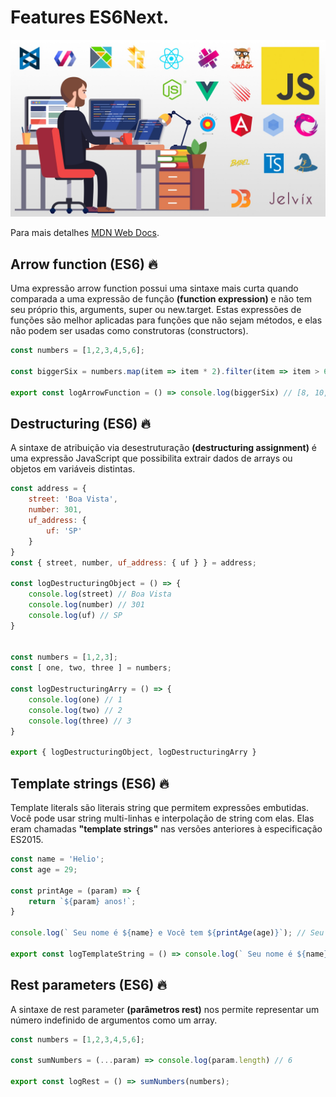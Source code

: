 # Features ES6Next.

<p align="center">
  <img src="images/image-readme.jpg" width="1000" title="javascript image">
</p>

Para mais detalhes [MDN Web Docs](https://developer.mozilla.org/pt-BR/docs/Web/JavaScript).

## Arrow function (ES6)  🔥

Uma expressão arrow function possui uma sintaxe mais curta quando comparada a uma expressão de função  **(function expression)** 
e não tem seu próprio this, arguments, super ou new.target. Estas expressões de funções são melhor aplicadas para funções que não sejam métodos, 
e elas não podem ser usadas como construtoras (constructors).

```javascript
const numbers = [1,2,3,4,5,6];

const biggerSix = numbers.map(item => item * 2).filter(item => item > 6);

export const logArrowFunction = () => console.log(biggerSix) // [8, 10, 12];
```

## Destructuring (ES6)  🔥

A sintaxe de atribuição via desestruturação  **(destructuring assignment)** é uma expressão JavaScript que possibilita extrair dados de arrays ou objetos em variáveis distintas.


```javascript
const address = {
    street: 'Boa Vista',
    number: 301,
    uf_address: {
        uf: 'SP'
    }
}
const { street, number, uf_address: { uf } } = address;

const logDestructuringObject = () => {
    console.log(street) // Boa Vista
    console.log(number) // 301
    console.log(uf) // SP
}


const numbers = [1,2,3];
const [ one, two, three ] = numbers;

const logDestructuringArry = () => {
    console.log(one) // 1
    console.log(two) // 2
    console.log(three) // 3
}

export { logDestructuringObject, logDestructuringArry }
```

## Template strings (ES6)  🔥

Template literals são literais string que permitem expressões embutidas. Você pode usar string multi-linhas e interpolação de string com elas. Elas eram chamadas **"template strings"** nas versões anteriores à especificação ES2015.

```javascript
const name = 'Helio';
const age = 29;

const printAge = (param) => {
    return `${param} anos!`;
}

console.log(` Seu nome é ${name} e Você tem ${printAge(age)}`); // Seu nome é Helio e Você tem: 29 anos!;

export const logTemplateString = () => console.log(` Seu nome é ${name} e Você tem ${printAge(age)}`);
```

## Rest parameters (ES6)  🔥

A sintaxe de rest parameter  **(parâmetros rest)**  nos permite representar um número indefinido de argumentos como um array.


```javascript
const numbers = [1,2,3,4,5,6];

const sumNumbers = (...param) => console.log(param.length) // 6

export const logRest = () => sumNumbers(numbers);

```